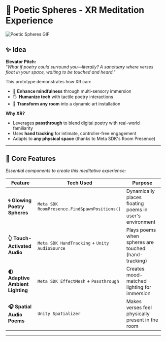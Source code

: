 # 🌌 Poetic Spheres - XR Meditation Experience  

![Poetic Spheres GIF](/poetic_spheres.gif "Poetic Spheres GIF")

## ✨ Idea  
**Elevator Pitch:**  
*"What if poetry could surround you—literally? A sanctuary where verses float in your space, waiting to be touched and heard."*  

This prototype demonstrates how XR can:  
- 🧠 **Enhance mindfulness** through multi-sensory immersion  
- 🖐️ **Humanize tech** with tactile poetry interactions  
- 🌠 **Transform any room** into a dynamic art installation  

**Why XR?**  
- Leverages **passthrough** to blend digital poetry with real-world familiarity  
- Uses **hand tracking** for intimate, controller-free engagement  
- Adapts to **any physical space** (thanks to Meta SDK's Room Presence)  

---

## 🌟 Core Features  
*Essential components to create this meditative experience:*  

| Feature | Tech Used | Purpose |  
|---------|-----------|---------|  
| **🌀 Glowing Poetry Spheres** | `Meta SDK RoomPresence.FindSpawnPositions()` | Dynamically places floating poems in user's environment |  
| **👆 Touch-Activated Audio** | `Meta SDK HandTracking` + `Unity AudioSource` | Plays poems when spheres are touched (hand-tracking) |  
| **🌓 Adaptive Ambient Lighting** | `Meta SDK EffectMesh` + `Passthrough` | Creates mood-matched lighting for immersion |  
| **🎧 Spatial Audio Poems** | `Unity Spatializer` | Makes verses feel physically present in the room |  

---

##
